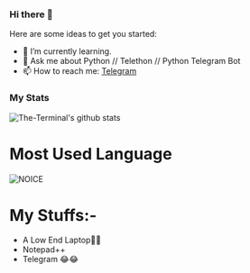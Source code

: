 ### Hi there 👋

Here are some ideas to get you started:

- 🌱 I’m currently learning.
- 💬 Ask me about Python // Telethon // Python Telegram Bot
- 📫 How to reach me: [Telegram](https://t.me/ProgrammingError)

### My Stats
![The-Terminal's github stats](https://github-readme-stats.vercel.app/api?username=ProgrammingError&show_icons=true&theme=midnight-purple)



# Most Used Language

![NOICE](https://github-readme-stats.vercel.app/api/top-langs/?username=ProgrammingError)


# My Stuffs:-

- A Low End Laptop🙂🙂
- Notepad++
- Telegram  😂😂

